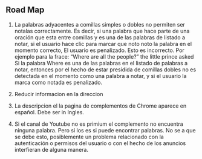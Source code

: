 ## Road Map

1. La palabras adyacentes a comillas simples o dobles no permiten ser notalas correctamente. Es decir, si una palabra que hace parte de una oración que esta entre comillas y es una de las palabras de listado a notar, si el usuario hace clic para marcar que noto noto la palabra en el momento correcto, El usuario es penalizado. Esto es incorrecto.
Por ejemplo para la frace:
“Where are all the people?” the little prince asked
Si la palabra Where es una de las palabras en el listado de palabras a notar, entonces por el hecho de estar presidida de comillas dobles no es detectada en el momento como una palabra a notar, y si el usuario la marca como notada es penalizado.


8. Reducir informacion en la direccion

9. La descripcion el la pagina de complementos de Chrome aparece en español. Debe ser in Ingles.

10. Si el canal de Youtube no es primium el complemento no encuentra ninguna palabra. Pero si los es si puede encontrar palabras. No se a que se debe esto, posiblemente un problema relacionado con la autenticación o permisos del usuario o con el hecho de los anuncios interfieran de alguna manera.
